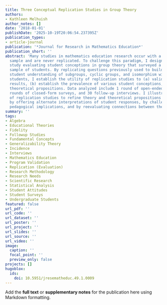 ```yaml
---
title: Three Conceptual Replication Studies in Group Theory
authors:
- Kathleen Melhuish
author_notes: []
date: '2018-01-01'
publishDate: '2025-10-19T20:06:54.237395Z'
publication_types:
- article-journal
publication: '*Journal for Research in Mathematics Education*'
publication_short: ''
abstract: 'Many studies in mathematics education research occur with a nonrepresentative
  sample and are never replicated. To challenge this paradigm, I designed a large-scale
  study evaluating student conceptions in group theory that surveyed a national, representative
  sample of students. By replicating questions previously used to build theory around
  student understanding of subgroups, cyclic groups, and isomorphism with over 800
  students, I establish the utility of replication studies to (a) validate previous
  results, (b) establish the prevalence of various student conceptions, and (c) reexamine
  theoretical propositions. Data analyzed include 1 round of open-ended surveys, 2
  rounds of closed-form surveys, and 30 follow-up interviews. I illustrate the potential
  of replication studies to refine theory and theoretical propositions in 3 ways:
  by offering alternate interpretations of student responses, by challenging previous
  pedagogical implications, and by reevaluating connections between theories'
summary: ''
tags:
- Algebra
- Educational Theories
- Fidelity
- Followup Studies
- Fundamental Concepts
- Generalizability Theory
- Incidence
- Interviews
- Mathematics Education
- Program Validation
- Replication (Evaluation)
- Research Methodology
- Research Needs
- Scientific Research
- Statistical Analysis
- Student Attitudes
- Student Surveys
- Undergraduate Students
featured: false
url_pdf: ''
url_code: ''
url_dataset: ''
url_poster: ''
url_project: ''
url_slides: ''
url_source: ''
url_video: ''
image:
  caption: ''
  focal_point: ''
  preview_only: false
projects: []
hugoblox:
  ids:
    doi: 10.5951/jresematheduc.49.1.0009
---
```


Add the **full text** or **supplementary notes** for the publication here using Markdown formatting.
